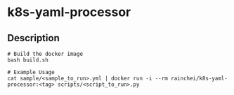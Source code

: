 # k8s-yaml-processor

## Description
```
# Build the docker image
bash build.sh

# Example Usage
cat sample/<sample_to_run>.yml | docker run -i --rm rainchei/k8s-yaml-processor:<tag> scripts/<script_to_run>.py
```
